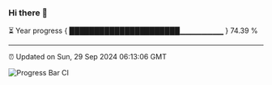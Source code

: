### Hi there 👋

⏳ Year progress { ██████████████████████▁▁▁▁▁▁▁▁ } 74.39 %

---

⏰ Updated on Sun, 29 Sep 2024 06:13:06 GMT

![Progress Bar CI](https://github.com/Shyam-Makwana/GitHub-Actions-Demo/workflows/Progress%20Bar%20CI/badge.svg)

